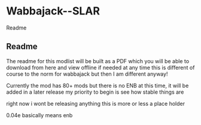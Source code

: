 # Wabbajack--SLAR
Readme

## Readme 

The readme for this modlist will be built as a PDF which you will be able to download from here and view offline if needed at any time this is different of course to the norm for wabbajack but then I am different anyway!

Currently the mod has 80+ mods but there is no ENB at this time, it will be added in a later release my priority to begin is see how stable things are 

right now i wont be releasing anything this is more or less a place holder

0.04e basically means enb
